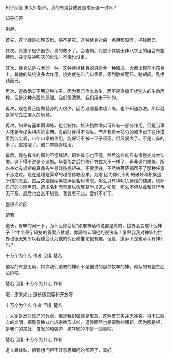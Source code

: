  
 知乎问答 求大师指点，真的有烧替或者是求寿这一说吗？ 
 
 
 
 
 
 知乎问答 
 
 

 

 谢邀，

 首先。这个就是心理安慰。病不是灾。这种替身对病一点用都没有。挣钱而已。

 其次。真童子很少很少。真的救不了。会查岗。假童子其实无非八字上的组合有些特别。并无啥神叨叨的说法。不烧也没事。

 其次。替身法是方术的一种。这种烧掉替身的只适合一种情况。大都出现在小孩身上。其他的统统没多大作用。烧完就在庙门口呆着。等到散掉而已。瞎胡闹。乱挣钱而已。

 再次。道教确实不用这种法子。因为我们治本救生。而不是直接干扰别人的生命历程。但是这种东西的原理。我们很清楚。我们用来干别的。

 再次。现在真正能做替身的人很少。因为没啥基本功训练。也不知道办法。所以就是算命先生骗人的玩意。

 

 再次。如果有基本得训练。也会制作。挡灾挡煞确实可以有一部分作用。但是当事人还是会损失相应的东西。有的时候得不偿失。而且我看大部分的都类似于在沙漠里刮沙尘暴，带个口罩的作用。能保证不被一下子噎死。但风暴大了。不是口鼻的事了。直接埋了。戴口罩能管啥用。

 

 最后。现在算卦的真的不懂规矩。职业操守也不懂。然后这样的只有慢慢变成大仙啦。这不得不说是个遗憾。毕竟那之后的修行方式大不一样了。再非道门修炼。所以奉劝有规矩的算命先生最好按规矩来。不要黑钱。不然啥菩萨都帮不了那种任意干涉之过。现在是越是算命的越信佛教因果。为啥 因为你们不断的破坏和积累这所谓的恶业。然后又要继续黑钱满足名利需求。那么只有神叨叨迷信的结果，填补自己的心理黑洞。追求名利而背离以命理易学求道之初衷，那么不但从此和修行再无干系。最后也会苦不堪言。我言尽于此。爱听不听了。

 

 整理评论区 

 楚若 

 道长，冒昧的问一下，为什么你会给“如果神话传说都是真的，世界会变成什么样子？”中金泰宇知友的答案点赞呢，你真的认同他的说法吗？虽然我我对神仙的世界也很无知所以我也会认为他的假设和推论很有趣，但是，道家不是也承认有神仙吗？

 

 十万个为什么 作者 回复 楚若 

 他写的有意思啊，其次我们道教的神仙不是他说的那种牧羊的神。他写的有些东西沾边啦。 

 

 楚若 回复 十万个为什么 作者 

 哦，原来如此 道长很包容和开放呀

 

 十万个为什么 作者 回复 楚若 

 ，人家是反对压迫的代表，但是我们强调是敬意，这两者其实并无冲突。只不过西方的文明，把敬意格式化成宗教形式啦，道教固然也是要敬神拜祖，因为那是根，是我们的来处，自发的和强迫，被吓唬的不是一回事啦，

 

 楚若 回复 十万个为什么 作者 

 道长真体贴，把我想问但不好意思细问的都答了，真好。 